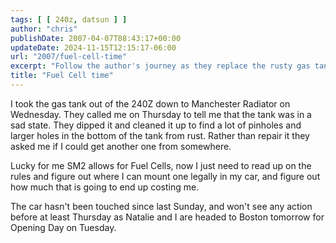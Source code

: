 ```yaml
---
tags: [ [ 240z, datsun ] ]
author: "chris"
publishDate: 2007-04-07T08:43:17+00:00
updateDate: 2024-11-15T12:15:17-06:00
url: "2007/fuel-cell-time"
excerpt: "Follow the author's journey as they replace the rusty gas tank of their 240Z with an SM2-allowed fuel cell, navigating rules and costs."
title: "Fuel Cell time"
---
```


I took the gas tank out of the 240Z down to Manchester Radiator on Wednesday. They called me on Thursday to tell me that the tank was in a sad state. They dipped it and cleaned it up to find a lot of pinholes and larger holes in the bottom of the tank from rust. Rather than repair it they asked me if I could get another one from somewhere.

Lucky for me SM2 allows for Fuel Cells, now I just need to read up on the rules and figure out where I can mount one legally in my car, and figure out how much that is going to end up costing me.

The car hasn't been touched since last Sunday, and won't see any action before at least Thursday as Natalie and I are headed to Boston tomorrow for Opening Day on Tuesday.
